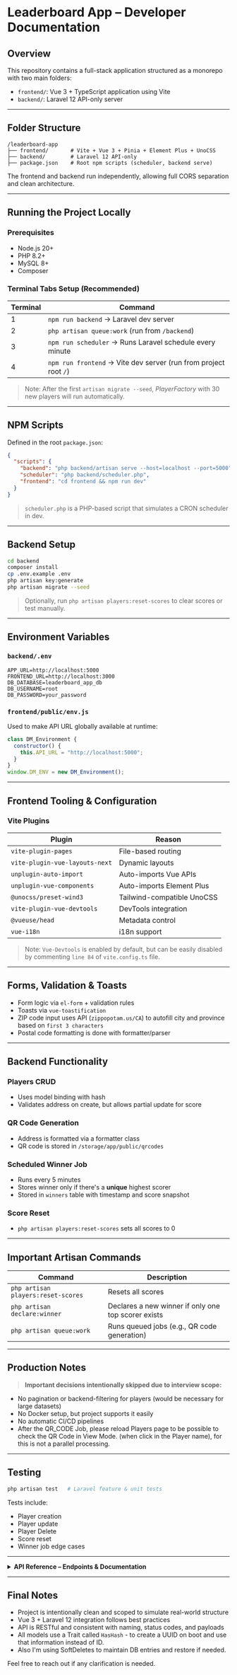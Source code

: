 # Leaderboard App – Developer Documentation

## Overview

This repository contains a full-stack application structured as a monorepo with two main folders:

- `frontend/`: Vue 3 + TypeScript application using Vite
- `backend/`: Laravel 12 API-only server

---

## Folder Structure

```
/leaderboard-app
├── frontend/       # Vite + Vue 3 + Pinia + Element Plus + UnoCSS
├── backend/        # Laravel 12 API-only
├── package.json    # Root npm scripts (scheduler, backend serve)
```

The frontend and backend run independently, allowing full CORS separation and clean architecture.

---

## Running the Project Locally

### Prerequisites

- Node.js 20+
- PHP 8.2+
- MySQL 8+
- Composer

### Terminal Tabs Setup (Recommended)

| Terminal | Command                                                          |
| -------- | ---------------------------------------------------------------- |
| 1        | `npm run backend` → Laravel dev server                           |
| 2        | `php artisan queue:work` (run from `/backend`)                   |
| 3        | `npm run scheduler` → Runs Laravel schedule every minute         |
| 4        | `npm run frontend` → Vite dev server (run from project root `/`) |

> Note: After the first `artisan migrate --seed`, _PlayerFactory_ with 30 new players will run automatically.

---

## NPM Scripts

Defined in the root `package.json`:

```json
{
  "scripts": {
    "backend": "php backend/artisan serve --host=localhost --port=5000",
    "scheduler": "php backend/scheduler.php",
    "frontend": "cd frontend && npm run dev"
  }
}
```

> `scheduler.php` is a PHP-based script that simulates a CRON scheduler in dev.

---

## Backend Setup

```bash
cd backend
composer install
cp .env.example .env
php artisan key:generate
php artisan migrate --seed
```

> Optionally, run `php artisan players:reset-scores` to clear scores or test manually.

---

## Environment Variables

### `backend/.env`

```dotenv
APP_URL=http://localhost:5000
FRONTEND_URL=http://localhost:3000
DB_DATABASE=leaderboard_app_db
DB_USERNAME=root
DB_PASSWORD=your_password
```

### `frontend/public/env.js`

Used to make API URL globally available at runtime:

```js
class DM_Environment {
  constructor() {
    this.API_URL = "http://localhost:5000";
  }
}
window.DM_ENV = new DM_Environment();
```

---

## Frontend Tooling & Configuration

### Vite Plugins

| Plugin                         | Reason                     |
| ------------------------------ | -------------------------- |
| `vite-plugin-pages`            | File-based routing         |
| `vite-plugin-vue-layouts-next` | Dynamic layouts            |
| `unplugin-auto-import`         | Auto-imports Vue APIs      |
| `unplugin-vue-components`      | Auto-imports Element Plus  |
| `@unocss/preset-wind3`         | Tailwind-compatible UnoCSS |
| `vite-plugin-vue-devtools`     | DevTools integration       |
| `@vueuse/head`                 | Metadata control           |
| `vue-i18n`                     | i18n support               |

> Note: `Vue-Devtools` is enabled by default, but can be easily disabled by commenting `line 84` of `vite.config.ts` file.

---

## Forms, Validation & Toasts

- Form logic via `el-form` + validation rules
- Toasts via `vue-toastification`
- ZIP code input uses API (`zippopotam.us/CA`) to autofill city and province based on `first 3 characters`
- Postal code formatting is done with formatter/parser

---

## Backend Functionality

### Players CRUD

- Uses model binding with hash
- Validates address on create, but allows partial update for score

### QR Code Generation

- Address is formatted via a formatter class
- QR code is stored in `/storage/app/public/qrcodes`

### Scheduled Winner Job

- Runs every 5 minutes
- Stores winner only if there's a **unique** highest scorer
- Stored in `winners` table with timestamp and score snapshot

### Score Reset

- `php artisan players:reset-scores` sets all scores to 0

---

## Important Artisan Commands

| Command                            | Description                                         |
| ---------------------------------- | --------------------------------------------------- |
| `php artisan players:reset-scores` | Resets all scores                                   |
| `php artisan declare:winner`       | Declares a new winner if only one top scorer exists |
| `php artisan queue:work`           | Runs queued jobs (e.g., QR code generation)         |

---

## Production Notes

> **Important decisions intentionally skipped due to interview scope:**

- No pagination or backend-filtering for players (would be necessary for large datasets)
- No Docker setup, but project supports it easily
- No automatic CI/CD pipelines
- After the QR_CODE Job, please reload Players page to be possible to check the QR Code in View Mode. (when click in the Player name), for this is not a parallel processing.

---

## Testing

```bash
php artisan test   # Laravel feature & unit tests
```

Tests include:

- Player creation
- Player update
- Player Delete
- Score reset
- Winner job edge cases

---

<details>
  <summary><strong>API Reference – Endpoints & Documentation</strong></summary>

## API Endpoints

Base URL: `{{backend_url}}/api`

### Authentication

All endpoints under `/api/players` require `auth:sanctum`.

---

### Endpoints Summary

| Method | Endpoint               | Description                       |
| ------ | ---------------------- | --------------------------------- |
| GET    | `/players`             | List all players                  |
| GET    | `/players/{hash}`      | Get player details                |
| POST   | `/players`             | Create new player                 |
| PUT    | `/players/{hash}`      | Update player info                |
| DELETE | `/players/{hash}`      | Delete (soft-delete) a player     |
| GET    | `/leaderboard-summary` | Summary of users grouped by score |

---

### Payload Example: Create Player

```json
{
  "name": "John Doe",
  "birth_date": "2000-01-01",
  "address": {
    "postal_code": "V6C 1A1",
    "street": "123 Main St",
    "city": "Vancouver",
    "province": "BC"
  }
}
```

</details>

---

## Final Notes

- Project is intentionally clean and scoped to simulate real-world structure
- Vue 3 + Laravel 12 integration follows best practices
- API is RESTful and consistent with naming, status codes, and payloads
- All models use a Trait called `HasHash` - to create a UUID on boot and use that information instead of ID.
- Also I'm using SoftDeletes to maintain DB entries and restore if needed.

Feel free to reach out if any clarification is needed.
